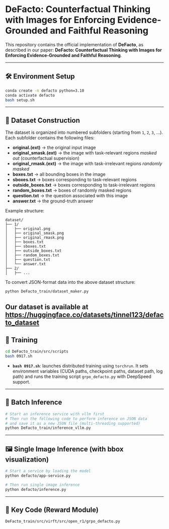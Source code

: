 # DeFacto: Counterfactual Thinking with Images for Enforcing Evidence-Grounded and Faithful Reasoning

This repository contains the official implementation of **DeFacto**, as described in our paper:
**DeFacto: Counterfactual Thinking with Images for Enforcing Evidence-Grounded and Faithful Reasoning**.

---

## 🛠️ Environment Setup

```bash
conda create -n defacto python=3.10
conda activate defacto
bash setup.sh
```

---

## 📂 Dataset Construction

The dataset is organized into numbered subfolders (starting from `1`, `2`, `3`, …).
Each subfolder contains the following files:

* **original.(ext)** → the original input image
* **original\_smask.(ext)** → the image with task-relevant regions *masked out* (counterfactual supervision)
* **original\_rmask.(ext)** → the image with task-irrelevant regions *randomly masked*
* **boxes.txt** → all bounding boxes in the image
* **sboxes.txt** → boxes corresponding to task-relevant regions
* **outside\_boxes.txt** → boxes corresponding to task-irrelevant regions
* **random\_boxes.txt** → boxes of randomly masked regions
* **question.txt** → the question associated with this image
* **answer.txt** → the ground-truth answer

Example structure:

```
dataset/
├── 1/
│   ├── original.png
│   ├── original_smask.png
│   ├── original_rmask.png
│   ├── boxes.txt
│   ├── sboxes.txt
│   ├── outside_boxes.txt
│   ├── random_boxes.txt
│   ├── question.txt
│   └── answer.txt
├── 2/
│   ├── ...
```

To convert JSON-format data into the above dataset structure:

```bash
python DeFacto_train/dataset_maker.py
```
Our dataset is available at https://huggingface.co/datasets/tinnel123/defacto_dataset
---

## 🚀 Training

```bash
cd DeFacto_train/src/scripts
bash 0917.sh
```

* **`bash 0917.sh`**: launches distributed training using `torchrun`.
  It sets environment variables (CUDA paths, checkpoint paths, dataset path, log path) and runs the training script `grpo_defacto.py` with DeepSpeed support.

---

## 🔎 Batch Inference

```bash
# Start an inference service with vllm first
# Then run the following code to perform inference on JSON data 
# and save it as a new JSON file (multi-threading supported)
python DeFacto_train/inference_vllm.py
```

---

## 🖼️ Single Image Inference (with bbox visualization)

```bash
# Start a service by loading the model
python defacto/app-service.py

# Then run single image inference
python defacto/inference.py
```

---

## 📜 Key Code (Reward Module)

```bash
DeFacto_train/src/virft/src/open_r1/grpo_defacto.py
```
